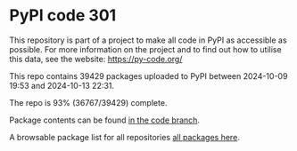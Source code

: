 # PyPI code 301

This repository is part of a project to make all code in PyPI as accessible as possible. For more information 
on the project and to find out how to utilise this data, see the website: https://py-code.org/

This repo contains 39429 packages uploaded to PyPI between 
2024-10-09 19:53 and 2024-10-13 22:31.

The repo is 93% (36767/39429) complete.

Package contents can be found [in the code branch](https://github.com/pypi-data/pypi-mirror-301/tree/code/packages).

A browsable package list for all repositories [all packages here](https://py-code.org/repositories/pypi-mirror-301).


